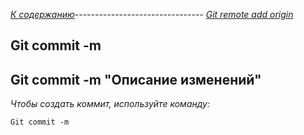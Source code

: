 *[К содержанию](readme.md)*-------------------------------- *[Git remote add origin](git%20remote%20add%20origin.md)*

## **Git commit -m**

## Git commit -m "Описание изменений"

*Чтобы cоздать коммит, используйте команду:*

```bash-
Git commit -m
```